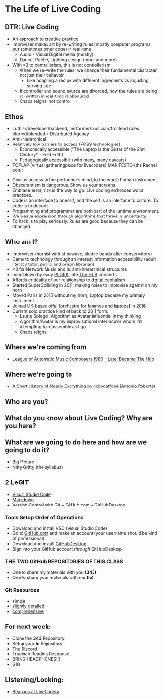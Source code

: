 # The Life of Live Coding

## DTR: Live Coding
- An approach to creative practice
- Improviser makes art by re-writing rules (mostly computer programs, but sometimes other code) in real-time
  - Audio - Visual Digital media (mostly)
  - Dance, Poetry, Lighting design (more and more)
- With <3 to controllerism, this is not controllerism
  - When we re-write the rules, we change their fundamental character, not just their behavoir
    - Like adapting a recipe with different ingredients vs adjusting serving size
  - If controller and sound source are divorced, how the rules are being re-written in real-time is obscured
  - Chaos reigns, not control!

## Ethos
- Luthier/developer/backend, performer/musician/frontend roles blurred/blended = Distributed Agency
- Anti-hierarchical
- Relatively low barriers to access (FOSS technologies)
  - Economically accessible ("The Laptop is the Guitar of the 21st Century" - Fred Frith)
  - Pedagogically accessible (with many, many caveats)
- TOPLAP (virtual gatheringplace for livecoders) MANIFESTO (the Rachel edit):
* Give us access to the performer’s mind, to the whole human instrument.
* Obscurantism is dangerous. Show us your screens…
* Embrace error, risk is the way to go. Live coding embraces worst practices.
* Code is an interface to oneself, and the self is an interface to culture. To code is to decode.
* Programming and programmer are both part of the runtime environment.
* We weave expression through algorithms that thrive in uncertainty.
* To hack is to play seriously. Rules are good because they can be changed.

## Who am I?
- Improviser (hornist with sf nowave, sludge bands after conservatory)
- Came to technology through an interest information accessibility (adult literacy tutor, public and prison librarian)
- <3 for Network Music and its anti-hierarchical structures
- mind blown by early [PLORK](http://plork.deptcpanel.princeton.edu/listen/NYC/), late [The HUB](http://crossfade.walkerart.org/brownbischoff/) concerts
- Affords criticality of our relationship to digital capitalism
- Started SuperColliding in 2011, making noise to improvise against on my horn
- Moved Paris in 2015 without my horn, Laptop became my primary instrument
- Joined UK-based offal [orchestra for femmes and laptops] in 2016
- Current solo practice kind of back to 2011 form:
  - Laurie Spiegel: Algorithm as Avatar influential in my thinking
  - Algorithm/Avatar is my improvisational interlocutor whom I'm attempting to reassemble as I go
  - Chaos reigns!

## Where we're coming from
- [League of Automatic Music Composers 1980 - Later Became The Hub](https://acousmata.com/post/893801464/martian-folk-music)

## Where we're going to
- [A Short History of Nearly Everything by hellocatfood (Antonio Roberts)](https://vimeo.com/555139492?embedded=true&source=video_title&owner=1969863)

## Who are you?

## What do you know about Live Coding? Why are you here?

## What are we going to do here and how are we going to do it?
- Big Picture
- Nitty Gritty (the syllabus)

## 2 LeGIT
- [Visual Studio Code](https://code.visualstudio.com/)
- [Markdown](https://github.com/adam-p/markdown-here/wiki/Markdown-Cheatsheet)
- Version Control with Git + GitHub.com + GitHubDesktop

### Tools Setup Order of Operations
- Download and install VSC (Visual Studio Code)
- Go to [GitHub.com](https://github.com/) and make an account (your username should be kind of professional)
- Download and install [GitHubDesktop](https://desktop.github.com/)
- Sign into your GitHub account *through* GitHubDesktop

### THE TWO GitHub REPOSITORIES OF THIS CLASS
- One to share my materials with you **(343)**
- One to share your materials with me **(lc)**

### Git Resources
- [simple](http://rogerdudler.github.io/git-guide/)
- [slightly detailed](https://medium.freecodecamp.org/what-is-git-and-how-to-use-it-c341b049ae61)
- [comprehensive](https://www.codecademy.com/learn/learn-git)

## For next week:
  - Clone the **343** Repository
  - Setup your **lc** Repository
  - [The Discord](https://discord.gg/8ENjAgBfvX)
  - Trueman Reading Response
  - BRING HEADPHONES!!!
  - GIG

## Listening/Looking:
- [Beannes at LiveCodera](https://drive.google.com/file/d/1Wi6t5HBeXK_7qF2DqMCrd6dyryaONzLa/view?usp=sharing)
